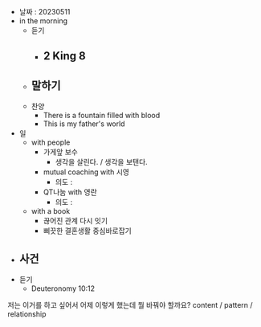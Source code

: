 - 날짜 : 20230511
- in the morning
	- 듣기
		- 2 King 8
			- 
	- 말하기
		-  
	- 찬양
		- There is a fountain filled with blood
		- This is my father's world
- 일
	- with people
		- 가게앞 보수
			- 생각을 살린다. / 생각을 보탠다.
		- mutual coaching with 시영
			- 의도 : 
		- QT나눔 with 영란
			- 의도 : 
	-  with a book
		- 끊어진 관계 다시 잇기
		- 삐끗한 결혼생활 중심바로잡기
- 사건
	- 
- 듣기
	- Deuteronomy  10:12



저는 이거를 하고 싶어서 어제 이렇게 했는데 뭘 바꿔야 할까요?
content / pattern / relationship